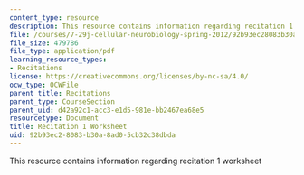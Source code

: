 ```yaml
---
content_type: resource
description: This resource contains information regarding recitation 1 worksheet
file: /courses/7-29j-cellular-neurobiology-spring-2012/92b93ec28083b30a8ad05cb32c38dbda_MIT7_29JS12_Recitation1.pdf
file_size: 479786
file_type: application/pdf
learning_resource_types:
- Recitations
license: https://creativecommons.org/licenses/by-nc-sa/4.0/
ocw_type: OCWFile
parent_title: Recitations
parent_type: CourseSection
parent_uid: d42a92c1-acc3-e1d5-981e-bb2467ea68e5
resourcetype: Document
title: Recitation 1 Worksheet
uid: 92b93ec2-8083-b30a-8ad0-5cb32c38dbda
---
```

This resource contains information regarding recitation 1 worksheet